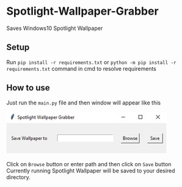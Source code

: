 # Spotlight-Wallpaper-Grabber
Saves Windows10 Spotlight Wallpaper

## Setup
Run `pip install -r requirements.txt` or `python -m pip install -r requirements.txt` command in cmd to resolve requirements

## How to use
Just run the `main.py` file
and then window will appear like this<br><br>
<img src=Screenshots/first_screen.png><br><br>
Click on `Browse` button or enter path and then click on `Save` button <br>
Currently running Spotlight Wallpaper will be saved to your desired directory.
